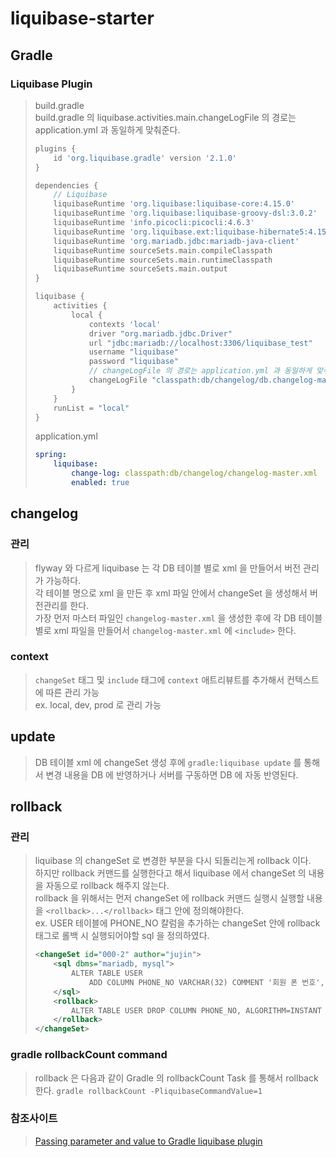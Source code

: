 # liquibase-starter

## Gradle
### Liquibase Plugin
> build.gradle  
> build.gradle 의 liquibase.activities.main.changeLogFile 의 경로는 application.yml 과 동일하게 맞춰준다.   
> ```groovy
> plugins {
>     id 'org.liquibase.gradle' version '2.1.0'
> }
> 
> dependencies {
>     // Liquibase
>     liquibaseRuntime 'org.liquibase:liquibase-core:4.15.0'
>     liquibaseRuntime 'org.liquibase:liquibase-groovy-dsl:3.0.2'
>     liquibaseRuntime 'info.picocli:picocli:4.6.3'
>     liquibaseRuntime 'org.liquibase.ext:liquibase-hibernate5:4.15.0'
>     liquibaseRuntime 'org.mariadb.jdbc:mariadb-java-client'
>     liquibaseRuntime sourceSets.main.compileClasspath
>     liquibaseRuntime sourceSets.main.runtimeClasspath
>     liquibaseRuntime sourceSets.main.output
> }
> 
> liquibase {
>     activities {
>         local {
>             contexts 'local'
>             driver "org.mariadb.jdbc.Driver"
>             url "jdbc:mariadb://localhost:3306/liquibase_test"
>             username "liquibase"
>             password "liquibase"
>             // changeLogFile 의 경로는 application.yml 과 동일하게 맞춰준다.
>             changeLogFile "classpath:db/changelog/db.changelog-master.xml"
>         }
>     }
>     runList = "local"
> } 
> ```
> 
> application.yml
> ```yaml
> spring:
>     liquibase:
>         change-log: classpath:db/changelog/changelog-master.xml
>         enabled: true
> ``` 

## changelog
### 관리
> flyway 와 다르게 liquibase 는 각 DB 테이블 별로 xml 을 만들어서 버전 관리가 가능하다.      
> 각 테이블 명으로 xml 을 만든 후 xml 파일 안에서 changeSet 을 생성해서 버전관리를 한다.  
> 가장 먼저 마스터 파일인 `changelog-master.xml` 을 생성한 후에 각 DB 테이블 별로 xml 파일을 만들어서 `changelog-master.xml`
> 에 `<include>` 한다.

### context
> `changeSet` 태그 및 `include` 태그에 `context` 애트리뷰트를 추가해서 컨텍스트에 따른 관리 가능  
> ex. local, dev, prod 로 관리 가능 

## update
> DB 테이블 xml 에 changeSet 생성 후에 `gradle:liquibase update` 를 통해서 변경 내용을 DB 에 반영하거나
> 서버를 구동하면 DB 에 자동 반영된다. 

## rollback
### 관리
> liquibase 의 changeSet 로 변경한 부분을 다시 되돌리는게 rollback 이다.  
> 하지만 rollback 커맨드를 실행한다고 해서 liquibase 에서 changeSet 의 내용을 자동으로 rollback 해주지 않는다.  
> rollback 을 위해서는 먼저 changeSet 에 rollback 커맨드 실행시 실행할 내용을 `<rollback>...</rollback>` 
> 태그 안에 정의해야한다.   
> ex. USER 테이블에 PHONE_NO 칼럼을 추가하는 changeSet 안에 rollback 태그로 롤백 시 실행되어야할 sql 을 정의하였다. 
> ```xml
> <changeSet id="000-2" author="jujin">
>     <sql dbms="mariadb, mysql">
>         ALTER TABLE USER
>             ADD COLUMN PHONE_NO VARCHAR(32) COMMENT '회원 폰 번호', ALGORITHM=INSTANT
>     </sql>
>     <rollback>
>         ALTER TABLE USER DROP COLUMN PHONE_NO, ALGORITHM=INSTANT
>     </rollback>
> </changeSet>
> ``` 

### gradle rollbackCount command
> rollback 은 다음과 같이 Gradle 의 rollbackCount Task 를 통해서 rollback 한다.
> `gradle rollbackCount -PliquibaseCommandValue=1`  

### 참조사이트
> [Passing parameter and value to Gradle liquibase plugin](https://stackoverflow.com/questions/33620287/passing-parameter-and-value-to-gradle-liquibase-plugin)
